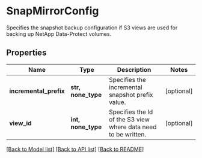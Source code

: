 # SnapMirrorConfig

Specifies the snapshot backup configuration if S3 views are used for backing up NetApp Data-Protect volumes.

## Properties
Name | Type | Description | Notes
------------ | ------------- | ------------- | -------------
**incremental_prefix** | **str, none_type** | Specifies the incremental snapshot prefix value. | [optional] 
**view_id** | **int, none_type** | Specifies the Id of the S3 view where data need to be written. | [optional] 

[[Back to Model list]](../README.md#documentation-for-models) [[Back to API list]](../README.md#documentation-for-api-endpoints) [[Back to README]](../README.md)



